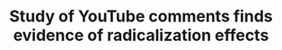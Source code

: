 ---
title: 'Study of YouTube comments finds evidence of radicalization effects'

year: 2020

venue: "Tech Crunch"

link: "https://techcrunch.com/2020/01/28/study-of-youtube-comments-finds-evidence-of-radicalization-effect/"

archive: ""

related_paper: 'Auditing Radicalization Pathways on YouTube'

---